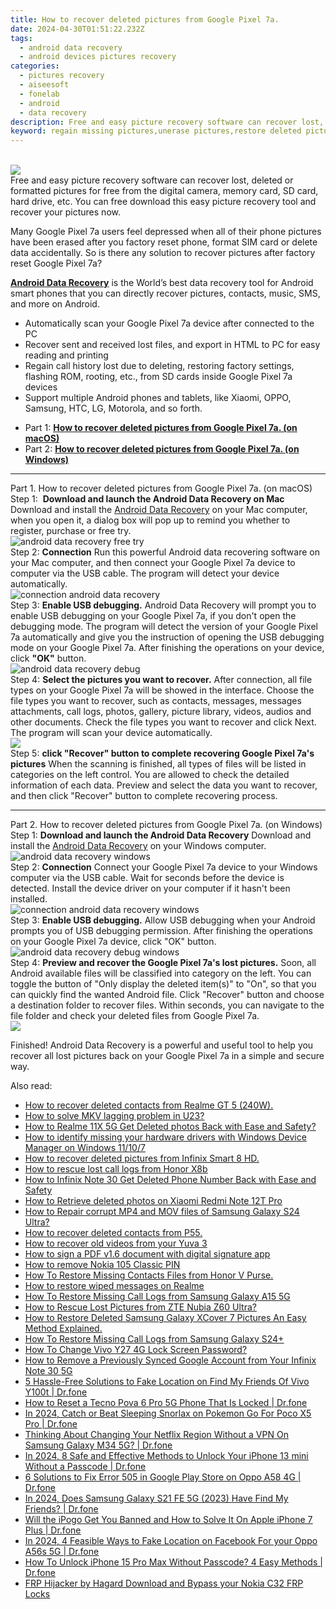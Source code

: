 ```yaml
---
title: How to recover deleted pictures from Google Pixel 7a.
date: 2024-04-30T01:51:22.232Z
tags: 
  - android data recovery
  - android devices pictures recovery
categories: 
  - pictures recovery
  - aiseesoft
  - fonelab
  - android
  - data recovery
description: Free and easy picture recovery software can recover lost, deleted or formatted pictures for free from the digital camera, memory card, SD card, hard drive, etc. You can free download this easy picture recovery tool and recover your pictures now.
keyword: regain missing pictures,unerase pictures,restore deleted pictures on Google Pixel 7a,recover lost pictures from Google Pixel 7a,android pictures retrieval,retrieve wiped pictures Google Pixel 7a,how to recover pictures Google Pixel 7a,pictures disappear Google Pixel 7a,restore pictures when deleted in Google Pixel 7a,get back deleted pictures from Google Pixel 7a android,Google Pixel 7a issues with pictures deleted,how to get pictures back from Google Pixel 7a
---
```

<br>
<img src="https://img0mobiles.techidaily.com/images/best-assets/devices/google/google-pixel-7a/3.jpg" class="atpl-imgstyle"  /><br>
<div class="atpl-content atpl-for-fonelab-android recover-pictures">
<div class="atpl-post-description-part-1">
Free and easy picture recovery software can recover lost, deleted or formatted pictures for free from the digital camera, memory card, SD card, hard drive, etc. You can free download this easy picture recovery tool and recover your pictures now.
</div>
<div class="atpl-post-description-part-2">
<div class="tpl-content-sub-paragraph-normal">
    <p>
      Many Google Pixel 7a users feel depressed when all of their phone pictures have been erased after you factory reset phone, format SIM card or delete data accidentally. So is there any solution to recover pictures after factory reset Google Pixel 7a?
    </p>
</div>
</div>
<div class="atpl-post-description-part-3">
<div class="tpl-content-sub-paragraph-content">
  <p>
    <a href="https://tools.techidaily.com/aiseesoft-android-data-recovery/" ><strong>Android Data Recovery</strong></a> is the World’s best data recovery tool for Android smart phones that you can directly recover pictures, contacts, music, SMS, and more on Android.
  </p>
</div>
<div class="tpl-content-sub-paragraph-content">
  <ul class="tpl-content-sub-paragraph-ul-style">
    <li>Automatically scan your Google Pixel 7a device after connected to the PC</li>
    <li>Recover sent and received lost files, and export in HTML to PC for easy reading and printing</li>
    <li>Regain call history lost due to deleting, restoring factory settings, flashing ROM, rooting, etc., from SD cards inside Google Pixel 7a devices</li>
    <li>Support multiple Android phones and tablets, like Xiaomi, OPPO, Samsung, HTC, LG, Motorola, and so forth.</li>
  </ul>
</div>
</div>
<ul>
  <li>Part 1: <strong><a href="#p1"> How to recover deleted pictures from Google Pixel 7a.  (on macOS)</a></strong></li>
  <li>Part 2: <strong><a href="#p2"> How to recover deleted pictures from Google Pixel 7a.  (on Windows)</a></strong></li>
</ul>
<!-- Part 1 -->
<a id="p1" name="p1" ></a><hr>
<div>
  <span class="atpl-step-part-style">Part 1. How to recover deleted pictures from Google Pixel 7a. (on macOS)</span>
</div>  
<span class="atpl-stepstyle-a"><span>Step 1: </span></span> <strong>Download and launch the Android Data Recovery on Mac</strong>
Download and install the <a href="https://tools.techidaily.com/aiseesoft-android-data-recovery/" >Android Data Recovery</a> on your Mac computer, when you open it, a dialog box will pop up to remind you whether to register, purchase or free try.
<br>
<img src="https://tools.techidaily.com/images/apps/aiseesoft/android-data-recovery/mac-free-try.png" class="atpl-imgstyle" alt="android data recovery free try" /><br>
<span class="atpl-stepstyle-a"><span>Step 2: </span></span> <strong>Connection</strong>
Run this powerful Android data recovering software on your Mac computer, and then connect your Google Pixel 7a device to computer via the USB cable. The program will detect your device automatically.
<br>
<img src="https://tools.techidaily.com/images/apps/aiseesoft/android-data-recovery/mac-connection-interface.jpg" class="atpl-imgstyle" alt="connection android data recovery" /><br>
<span class="atpl-stepstyle-a"><span>Step 3: </span></span> <strong>Enable USB debugging.</strong>
Android Data Recovery will prompt you to enable USB debugging on your Google Pixel 7a, if you don't open the debugging mode. The program will detect the version of your Google Pixel 7a automatically and give you the instruction of opening the USB debugging mode on your Google Pixel 7a. After finishing the operations on your device, click <strong>"OK"</strong> button.
<br>
<img src="https://tools.techidaily.com/images/apps/aiseesoft/android-data-recovery/mac-android-usb-debug.jpg"  class="atpl-imgstyle" alt="android data recovery debug" /><br>
<span class="atpl-stepstyle-a"><span>Step 4: </span></span> <strong>Select the pictures you want to recover.</strong>
After connection, all file types on your Google Pixel 7a will be showed in the interface. Choose the file types you want to recover, such as contacts, messages, messages attachments, call logs, photos, gallery, picture library, videos, audios and other documents. Check the file types you want to recover and click Next. The program will scan your device automatically.
<br>
<img src="https://tools.techidaily.com/images/apps/aiseesoft/android-data-recovery/mac-choose-type-photos.jpg" class="atpl-imgstyle"  /><br>
<span class="atpl-stepstyle-a"><span>Step 5: </span></span> <strong>click "Recover" button to  complete recovering Google Pixel 7a's pictures</strong>
When the scanning is finished, all types of files will be listed in categories on the left control. You are allowed to check the detailed information of each data. Preview and select the data you want to recover, and then click "Recover" button to complete recovering process.
<a id="p2" name="p2"></a><hr>
<!-- Part 2 -->
<div>
  <span class="atpl-step-part-style">Part 2. How to recover deleted pictures from Google Pixel 7a. (on Windows)</span>
</div>
<span class="atpl-stepstyle-a"><span>Step 1: </span></span> <strong>Download and launch the Android Data Recovery</strong>
Download and install the <a href="https://tools.techidaily.com/aiseesoft-android-data-recovery/" >Android Data Recovery</a> on your Windows computer.
<br>
<img src="https://tools.techidaily.com/images/apps/aiseesoft/android-data-recovery/win-start-interface.png"  class="atpl-imgstyle" alt="android data recovery windows" /><br>
<span class="atpl-stepstyle-a"><span>Step 2: </span></span> <strong>Connection</strong>
Connect your Google Pixel 7a device to your Windows computer via the USB cable. Wait for seconds before the device is detected. Install the device driver on your computer if it hasn't been installed.
<br>
<img src="https://tools.techidaily.com/images/apps/aiseesoft/android-data-recovery/win-connection-interface.png" class="atpl-imgstyle" alt="connection android data recovery windows" /><br>
<span class="atpl-stepstyle-a"><span>Step 3: </span></span> <strong>Enable USB debugging.</strong>
Allow USB debugging when your Android prompts you of USB debugging permission. After finishing the operations on your Google Pixel 7a device, click "OK" button.
<br>
<img src="https://tools.techidaily.com/images/apps/aiseesoft/android-data-recovery/win-android-usb-debug.png" class="atpl-imgstyle" alt="android data recovery debug windows" /><br>
<span class="atpl-stepstyle-a"><span>Step 4: </span></span> <strong>Preview and recover the Google Pixel 7a's lost pictures.</strong>
Soon, all Android available files will be classified into category on the left. You can toggle the button of "Only display the deleted item(s)" to "On", so that you can quickly find the wanted Android file. Click "Recover" button and choose a destination folder to recover files. Within seconds, you can navigate to the file folder and check your deleted files from Google Pixel 7a.
<br>
<img src="https://tools.techidaily.com/images/apps/aiseesoft/android-data-recovery/win-recover-photos.png" class="atpl-imgstyle"  /><br>
<div class="atpl-post-description-part-4">
<div class="tpl-content-sub-paragraph-normal">
  <p>
    Finished! Android Data Recovery is a powerful and useful tool to help you recover all lost pictures back on your Google Pixel 7a in a simple and secure way.
  </p>
</div>
</div>

</div>
<ins class="adsbygoogle"
    style="display:block"
    data-ad-format="autorelaxed"
    data-ad-client="ca-pub-7571918770474297"
    data-ad-slot="1223367746"></ins>

<span class="atpl-alsoreadstyle">Also read:</span>
<div><ul>
<li><a href="https://blog-min.techidaily.com/how-to-recover-deleted-contacts-from-realme-gt-5-240w-by-fonelab-android-recover-contacts/"><u>How to recover deleted contacts from Realme GT 5 (240W).</u></a></li>
<li><a href="https://blog-min.techidaily.com/how-to-solve-mkv-lagging-problem-in-u23-by-aiseesoft-video-converter-play-mkv-on-android/"><u>How to solve MKV lagging problem in U23?</u></a></li>
<li><a href="https://blog-min.techidaily.com/how-to-realme-11x-5g-get-deleted-photos-back-with-ease-and-safety-by-fonelab-android-recover-photos/"><u>How to Realme 11X 5G Get Deleted photos Back with Ease and Safety?</u></a></li>
<li><a href="https://blog-min.techidaily.com/how-to-identify-missing-your-hardware-drivers-with-windows-device-manager-on-windows-11107-by-drivereasy-guide/"><u>How to identify missing your hardware drivers with Windows Device Manager on Windows 11/10/7</u></a></li>
<li><a href="https://blog-min.techidaily.com/how-to-recover-deleted-pictures-from-infinix-smart-8-hd-by-fonelab-android-recover-pictures/"><u>How to recover deleted pictures from Infinix Smart 8 HD.</u></a></li>
<li><a href="https://blog-min.techidaily.com/how-to-rescue-lost-call-logs-from-honor-x8b-by-fonelab-android-recover-call-logs/"><u>How to rescue lost call logs from Honor X8b</u></a></li>
<li><a href="https://blog-min.techidaily.com/how-to-infinix-note-30-get-deleted-phone-number-back-with-ease-and-safety-by-fonelab-android-recover-contacts/"><u>How to Infinix Note 30 Get Deleted Phone Number Back with Ease and Safety</u></a></li>
<li><a href="https://blog-min.techidaily.com/how-to-retrieve-deleted-photos-on-xiaomi-redmi-note-12t-pro-by-stellar-photo-recovery-android-mobile-photo-recover/"><u>How to Retrieve  deleted photos on Xiaomi Redmi Note 12T Pro</u></a></li>
<li><a href="https://blog-min.techidaily.com/how-to-repair-corrupt-mp4-and-mov-files-of-samsung-galaxy-s24-ultra-by-stellar-video-repair-mobile-video-repair/"><u>How to Repair corrupt MP4 and MOV files of Samsung Galaxy S24 Ultra? </u></a></li>
<li><a href="https://blog-min.techidaily.com/how-to-recover-deleted-contacts-from-p55-by-fonelab-android-recover-contacts/"><u>How to recover deleted contacts from P55.</u></a></li>
<li><a href="https://blog-min.techidaily.com/how-to-recover-old-videos-from-your-yuva-3-by-fonelab-android-recover-video/"><u>How to recover old videos from your Yuva 3</u></a></li>
<li><a href="https://blog-min.techidaily.com/how-to-sign-a-pdf-v16-document-with-digital-signature-app-by-ldigisigner-sign-a-pdf-sign-a-pdf/"><u>How to sign a PDF v1.6 document with digital signature app</u></a></li>
<li><a href="https://blog-min.techidaily.com/how-to-remove-nokia-105-classic-pin-by-drfone-android-unlock-android-unlock/"><u>How to remove Nokia 105 Classic PIN</u></a></li>
<li><a href="https://blog-min.techidaily.com/how-to-restore-missing-contacts-files-from-honor-v-purse-by-fonelab-android-recover-contacts/"><u>How To  Restore Missing Contacts Files from Honor V Purse.</u></a></li>
<li><a href="https://blog-min.techidaily.com/how-to-restore-wiped-messages-on-realme-by-fonelab-android-recover-messages/"><u>How to restore wiped messages on Realme</u></a></li>
<li><a href="https://blog-min.techidaily.com/how-to-restore-missing-call-logs-from-samsung-galaxy-a15-5g-by-fonelab-android-recover-call-logs/"><u>How To  Restore Missing Call Logs from Samsung Galaxy A15 5G</u></a></li>
<li><a href="https://blog-min.techidaily.com/how-to-rescue-lost-pictures-from-zte-nubia-z60-ultra-by-fonelab-android-recover-pictures/"><u>How to Rescue Lost Pictures from ZTE Nubia Z60 Ultra?</u></a></li>
<li><a href="https://blog-min.techidaily.com/how-to-restore-deleted-samsung-galaxy-xcover-7-pictures-an-easy-method-explained-by-fonelab-android-recover-pictures/"><u>How to Restore Deleted Samsung Galaxy XCover 7 Pictures  An Easy Method Explained.</u></a></li>
<li><a href="https://blog-min.techidaily.com/how-to-restore-missing-call-logs-from-samsung-galaxy-s24plus-by-fonelab-android-recover-call-logs/"><u>How To  Restore Missing Call Logs from Samsung Galaxy S24+</u></a></li>
<li><a href="https://android-unlock.techidaily.com/how-to-change-vivo-y27-4g-lock-screen-password-by-drfone-android/"><u>How To Change Vivo Y27 4G Lock Screen Password?</u></a></li>
<li><a href="https://unlock-android.techidaily.com/how-to-remove-a-previously-synced-google-account-from-your-infinix-note-30-5g-by-drfone-android/"><u>How to Remove a Previously Synced Google Account from Your Infinix Note 30 5G</u></a></li>
<li><a href="https://location-fake.techidaily.com/5-hassle-free-solutions-to-fake-location-on-find-my-friends-of-vivo-y100t-drfone-by-drfone-virtual-android/"><u>5 Hassle-Free Solutions to Fake Location on Find My Friends Of Vivo Y100t | Dr.fone</u></a></li>
<li><a href="https://techidaily.com/how-to-reset-a-tecno-pova-6-pro-5g-phone-that-is-locked-drfone-by-drfone-reset-android-reset-android/"><u>How to Reset a Tecno Pova 6 Pro 5G Phone That Is Locked | Dr.fone</u></a></li>
<li><a href="https://pokemon-go-android.techidaily.com/in-2024-catch-or-beat-sleeping-snorlax-on-pokemon-go-for-poco-x5-pro-drfone-by-drfone-virtual-android/"><u>In 2024, Catch or Beat Sleeping Snorlax on Pokemon Go For Poco X5 Pro | Dr.fone</u></a></li>
<li><a href="https://fake-location.techidaily.com/thinking-about-changing-your-netflix-region-without-a-vpn-on-samsung-galaxy-m34-5g-drfone-by-drfone-virtual-android/"><u>Thinking About Changing Your Netflix Region Without a VPN On Samsung Galaxy M34 5G? | Dr.fone</u></a></li>
<li><a href="https://iphone-unlock.techidaily.com/in-2024-8-safe-and-effective-methods-to-unlock-your-iphone-13-mini-without-a-passcode-drfone-by-drfone-ios/"><u>In 2024, 8 Safe and Effective Methods to Unlock Your iPhone 13 mini Without a Passcode | Dr.fone</u></a></li>
<li><a href="https://howto.techidaily.com/6-solutions-to-fix-error-505-in-google-play-store-on-oppo-a58-4g-drfone-by-drfone-fix-android-problems-fix-android-problems/"><u>6 Solutions to Fix Error 505 in Google Play Store on Oppo A58 4G | Dr.fone</u></a></li>
<li><a href="https://location-social.techidaily.com/in-2024-does-samsung-galaxy-s21-fe-5g-2023-have-find-my-friends-drfone-by-drfone-virtual-android/"><u>In 2024, Does Samsung Galaxy S21 FE 5G (2023) Have Find My Friends? | Dr.fone</u></a></li>
<li><a href="https://fake-location.techidaily.com/will-the-ipogo-get-you-banned-and-how-to-solve-it-on-apple-iphone-7-plus-drfone-by-drfone-virtual-ios/"><u>Will the iPogo Get You Banned and How to Solve It On Apple iPhone 7 Plus | Dr.fone</u></a></li>
<li><a href="https://location-social.techidaily.com/in-2024-4-feasible-ways-to-fake-location-on-facebook-for-your-oppo-a56s-5g-drfone-by-drfone-virtual-android/"><u>In 2024, 4 Feasible Ways to Fake Location on Facebook For your Oppo A56s 5G | Dr.fone</u></a></li>
<li><a href="https://iphone-unlock.techidaily.com/how-to-unlock-iphone-15-pro-max-without-passcode-4-easy-methods-drfone-by-drfone-ios/"><u>How To Unlock iPhone 15 Pro Max Without Passcode? 4 Easy Methods | Dr.fone</u></a></li>
<li><a href="https://android-frp.techidaily.com/frp-hijacker-by-hagard-download-and-bypass-your-nokia-c32-frp-locks-by-drfone-android/"><u>FRP Hijacker by Hagard Download and Bypass your Nokia C32 FRP Locks</u></a></li>
</ul></div>

